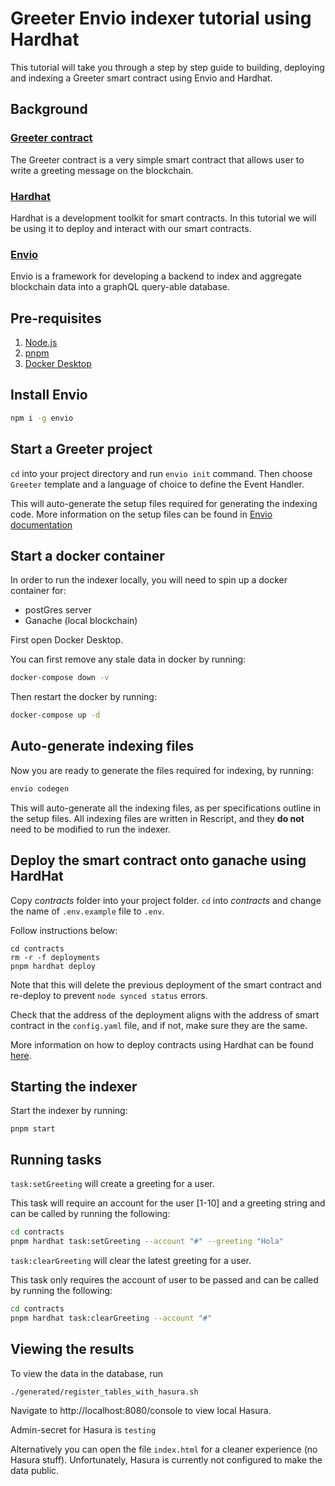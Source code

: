 # Greeter Envio indexer tutorial using Hardhat

This tutorial will take you through a step by step guide to building, deploying and indexing a Greeter smart contract using Envio and Hardhat. 

## Background

### [Greeter contract](https://github.com/PaulRBerg/hardhat-template)

The Greeter contract is a very simple smart contract that allows user to write a greeting message on the blockchain.

### [Hardhat](https://hardhat.org/)

Hardhat is a development toolkit for smart contracts. In this tutorial we will be using it to deploy and interact with our smart contracts.

### [Envio](https://envio.dev)

Envio is a framework for developing a backend to index and aggregate blockchain data into a graphQL query-able database. 


## Pre-requisites

1. [<ins>Node.js</ins>](https://nodejs.org/en/download/current)
1. [<ins>pnpm</ins>](https://pnpm.io/installation)
1. [<ins>Docker Desktop</ins>](https://www.docker.com/products/docker-desktop/)

## Install Envio
```bash
npm i -g envio
```

## Start a Greeter project
`cd` into your project directory and run `envio init` command.
Then choose `Greeter` template and a language of choice to define the Event Handler.

This will auto-generate the setup files required for generating the indexing code.
More information on the setup files can be found in [Envio documentation](https://docs.envio.dev/docs/overview)

## Start a docker container
In order to run the indexer locally, you will need to spin up a docker container for:
- postGres server
- Ganache (local blockchain)

First open Docker Desktop.

You can first remove any stale data in docker by running:
```bash
docker-compose down -v
```

Then restart the docker by running:
```bash
docker-compose up -d
```

## Auto-generate indexing files
Now you are ready to generate the files required for indexing, by running:
```bash
envio codegen
```

This will auto-generate all the indexing files, as per specifications outline in the setup files.
All indexing files are written in Rescript, and they **do not** need to be modified to run the indexer.

## Deploy the smart contract onto ganache using HardHat
Copy *contracts* folder into your project folder.
`cd` into *contracts* and change the name of `.env.example` file to `.env`.

Follow instructions below:
```
cd contracts
rm -r -f deployments
pnpm hardhat deploy
```
Note that this will delete the previous deployment of the smart contract and re-deploy to prevent `node synced status` errors.

Check that the address of the deployment aligns with the address of smart contract in the `config.yaml` file, and if not, make sure they are the same.

More information on how to deploy contracts using Hardhat can be found [here](https://hardhat.org/hardhat-runner/docs/guides/deploying).

## Starting the indexer
Start the indexer by running:
```
pnpm start
```

## Running tasks
`task:setGreeting` will create a greeting for a user.

This task will require an account for the user [1-10] and a greeting string and can be called by running the following:
```bash
cd contracts
pnpm hardhat task:setGreeting --account "#" --greeting "Hola"
```

`task:clearGreeting` will clear the latest greeting for a user.

This task only requires the account of user to be passed and can be called by running the following:
```bash
cd contracts
pnpm hardhat task:clearGreeting --account "#"
```

## Viewing the results

To view the data in the database, run
```bash
./generated/register_tables_with_hasura.sh
```

Navigate to http://localhost:8080/console to view local Hasura.

Admin-secret for Hasura is `testing` 

Alternatively you can open the file `index.html` for a cleaner experience (no Hasura stuff). Unfortunately, Hasura is currently not configured to make the data public.
